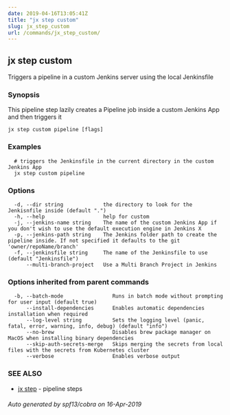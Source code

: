 ```yaml
---
date: 2019-04-16T13:05:41Z
title: "jx step custom"
slug: jx_step_custom
url: /commands/jx_step_custom/
---
```

## jx step custom

Triggers a pipeline in a custom Jenkins server using the local Jenkinsfile

### Synopsis

This pipeline step lazily creates a Pipeline job inside a custom Jenkins App and then triggers it

```
jx step custom pipeline [flags]
```

### Examples

```
  # triggers the Jenkinsfile in the current directory in the custom Jenkins App
  jx step custom pipeline
```

### Options

```
  -d, --dir string             the directory to look for the Jenkisnfile inside (default ".")
  -h, --help                   help for custom
  -j, --jenkins-name string    The name of the custom Jenkins App if you don't wish to use the default execution engine in Jenkins X
  -p, --jenkins-path string    The Jenkins folder path to create the pipeline inside. If not specified it defaults to the git 'owner/repoName/branch'
  -f, --jenkinsfile string     The name of the Jenkinsfile to use (default "Jenkinsfile")
      --multi-branch-project   Use a Multi Branch Project in Jenkins
```

### Options inherited from parent commands

```
  -b, --batch-mode                Runs in batch mode without prompting for user input (default true)
      --install-dependencies      Enables automatic dependencies installation when required
      --log-level string          Sets the logging level (panic, fatal, error, warning, info, debug) (default "info")
      --no-brew                   Disables brew package manager on MacOS when installing binary dependencies
      --skip-auth-secrets-merge   Skips merging the secrets from local files with the secrets from Kubernetes cluster
      --verbose                   Enables verbose output
```

### SEE ALSO

* [jx step](/commands/jx_step/)	 - pipeline steps

###### Auto generated by spf13/cobra on 16-Apr-2019
